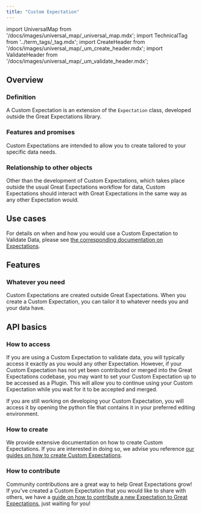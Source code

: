 ```yaml
---
title: "Custom Expectation"
---
```

import UniversalMap from '/docs/images/universal_map/_universal_map.mdx';
import TechnicalTag from '../term_tags/_tag.mdx';
import CreateHeader from '/docs/images/universal_map/_um_create_header.mdx';
import ValidateHeader from '/docs/images/universal_map/_um_validate_header.mdx';


<UniversalMap setup='inactive' connect='inactive' create='active' validate='active'/> 

## Overview

### Definition

A Custom Expectation is an extension of the `Expectation` class, developed outside the Great Expectations library.

### Features and promises

Custom Expectations are intended to allow you to create <TechnicalTag relative="../" tag="expectation" text="Expectations" /> tailored to your specific data needs.

### Relationship to other objects

Other than the development of Custom Expectations, which takes place outside the usual Great Expectations workflow for <TechnicalTag relative="../" tag="validation" text="Validating" /> data, Custom Expectations should interact with Great Expectations in the same way as any other Expectation would.

## Use cases

<UniversalMap setup='inactive' connect='inactive' create='active' validate='active'/>

For details on when and how you would use a Custom Expectation to Validate Data, please see [the corresponding documentation on Expectations](./expectation.md#use-cases).

## Features

### Whatever you need

Custom Expectations are created outside Great Expectations.  When you create a Custom Expectation, you can tailor it to whatever needs you and your data have.

## API basics

### How to access

If you are using a Custom Expectation to validate data, you will typically access it exactly as you would any other Expectation.  However, if your Custom Expectation has not yet been contributed or merged into the Great Expectations codebase, you may want to set your Custom Expectation up to be accessed as a Plugin.  This will allow you to continue using your Custom Expectation while you wait for it to be accepted and merged.

If you are still working on developing your Custom Expectation, you will access it by opening the python file that contains it in your preferred editing environment.

### How to create

We provide extensive documentation on how to create Custom Expectations.  If you are interested in doing so, we advise you reference [our guides on how to create Custom Expectations](../guides/expectations/index.md#creating-custom-expectations).

### How to contribute

Community contributions are a great way to help Great Expectations grow!  If you've created a Custom Expectation that you would like to share with others, we have a [guide on how to contribute a new Expectation to Great Expectations](../../../../../../CONTRIBUTING_EXPECTATIONS.md), just waiting for you!


